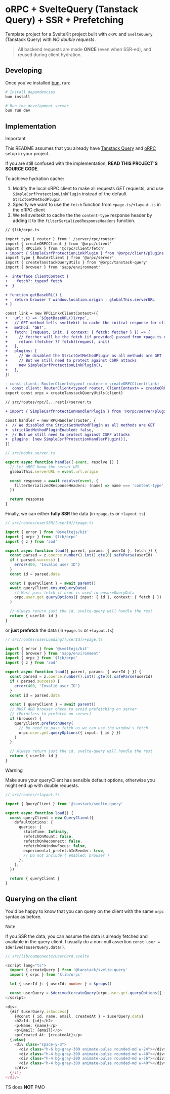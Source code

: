 # oRPC + SvelteQuery (Tanstack Query) + SSR + Prefetching

Template project for a SvelteKit project built with `oRPC` and `SvelteQuery` (Tanstack Query) with _NO double requests_.

> All backend requests are made **ONCE** (even when SSR-ed), and reused during client hydration.

## Developing

Once you've installed [bun](https://bun.sh), run:

```sh
# Install dependencies
bun install

# Run the development server
bun run dev
```

## Implementation

> [!IMPORTANT]
> This README assumes that you already have [Tanstack Query](https://tanstack.com/query/v5/docs/framework/svelte/ssr) and [oRPC](https://orpc.unnoq.com/docs/integrations/tanstack-query) setup in your project.
>
> If you are still confused with the implementation, **READ THIS PROJECT'S SOURCE CODE**.

To achieve hydration cache:

1. Modify the local oRPC client to make all requests _GET_ requests, and use `SimpleCsrfProtectionLinkPlugin` instead of the default `StrictGetMethodPlugin`.
2. Specify we want to use the `fetch` function from `+page.ts/+layout.ts` in the oRPC client
3. We tell sveltekit to cache the the `content-type` response header by adding it to the `filterSerializedResponseHeaders` function.

```diff
// $lib/orpc.ts

import type { router } from './server/rpc/router'
import { createORPCClient } from '@orpc/client'
import { RPCLink } from '@orpc/client/fetch'
+ import { SimpleCsrfProtectionLinkPlugin } from '@orpc/client/plugins'
import type { RouterClient } from '@orpc/server'
import { createTanstackQueryUtils } from '@orpc/tanstack-query'
import { browser } from '$app/environment'

+  interface ClientContext {
+    fetch?: typeof fetch
+  }

+ function getBaseURL() {
+   return browser ? window.location.origin : globalThis.serverURL
+ }

const link = new RPCLink<ClientContext>({
+   url: () => `${getBaseURL()}/rpc`,
+   // GET method tells sveltekit to cache the initial response for client hydration
+   method: 'GET',
+   fetch: (request, init, { context: { fetch: fetcher } }) => {
+     // fetcher will be the fetch (if provided) passed from +page.ts or +layout.svelte
+     return (fetcher ?? fetch)(request, init)
+   },
+   plugins: [
+     // We disabled the StrictGetMethodPlugin as all methods are GET
+     // But we still need to protect against CSRF attacks
+     new SimpleCsrfProtectionLinkPlugin(),
+   ],
})

- const client: RouterClient<typeof router> = createORPCClient(link)
+  const client: RouterClient<typeof router, ClientContext> = createORPCClient(link)
export const orpc = createTanstackQueryUtils(client)
```

```diff
// src/routes/rpc/[...rest]/+server.ts

+ import { SimpleCsrfProtectionHandlerPlugin } from '@orpc/server/plugins'

const handler = new RPCHandler(router, {
+  // We disabled the StrictGetMethodPlugin as all methods are GET
+  strictGetMethodPluginEnabled: false,
+  // But we still need to protect against CSRF attacks
+  plugins: [new SimpleCsrfProtectionHandlerPlugin()],
})
```

```ts
// src/hooks.server.ts

export async function handle({ event, resolve }) {
  // Let oRPC know the server URL
  globalThis.serverURL = event.url.origin

  const response = await resolve(event, {
    filterSerializedResponseHeaders: (name) => name === 'content-type',
  })

  return response
}
```

Finally, we can either **fully SSR** the data (in `+page.ts` or `+layout.ts`)

```ts
// src/routes/userSSR/[userId]/+page.ts

import { error } from '@sveltejs/kit'
import { orpc } from '$lib/orpc'
import { z } from 'zod'

export async function load({ parent, params: { userId }, fetch }) {
  const parsed = z.coerce.number().int().gte(0).safeParse(userId)
  if (!parsed.success) {
    error(400, 'Invalid user ID')
  }
  const id = parsed.data

  const { queryClient } = await parent()
  await queryClient.ensureQueryData(
    // Must pass fetch if orpc is used in ensureQueryData
    orpc.user.get.queryOptions({ input: { id }, context: { fetch } })
  )

  // Always return just the id, svelte-query will handle the rest
  return { userId: id }
}
```

or **just prefetch** the data (in `+page.ts` or `+layout.ts`)

```ts
// src/routes/userLoading/[userId]/+page.ts

import { error } from '@sveltejs/kit'
import { browser } from '$app/environment'
import { orpc } from '$lib/orpc'
import { z } from 'zod'

export async function load({ parent, params: { userId } }) {
  const parsed = z.coerce.number().int().gte(0).safeParse(userId)
  if (!parsed.success) {
    error(400, 'Invalid user ID')
  }
  const id = parsed.data

  const { queryClient } = await parent()
  // MUST ADD browser check to avoid prefetching on server
  // (Pointless to prefetch on server)
  if (browser) {
    queryClient.prefetchQuery(
      // No need to pass fetch as we can use the window's fetch
      orpc.user.get.queryOptions({ input: { id } })
    )
  }

  // Always return just the id, svelte-query will handle the rest
  return { userId: id }
}
```

> [!WARNING]
> Make sure your queryClient has sensible default options, otherwise you might end up with double requests.

```ts
// src/routes/+layout.ts

import { QueryClient } from '@tanstack/svelte-query'

export async function load() {
  const queryClient = new QueryClient({
    defaultOptions: {
      queries: {
        staleTime: Infinity,
        refetchOnMount: false,
        refetchOnReconnect: false,
        refetchOnWindowFocus: false,
        experimental_prefetchInRender: true,
        // Do not include { enabled: browser }
      },
    },
  })

  return { queryClient }
}
```

## Querying on the client

You'd be happy to know that you can query on the client with the same `orpc` syntax as before.

> [!NOTE]
> If you SSR the data, you can assume the data is already fetched and available in the query client. I usually do a non-null assertion `const user = $derived($userQuery.data!)`.

```ts
// src/lib/components/UserCard.svelte

<script lang="ts">
  import { createQuery } from '@tanstack/svelte-query'
  import { orpc } from '$lib/orpc'

  let { userId }: { userId: number } = $props()

  const userQuery = $derived(createQuery(orpc.user.get.queryOptions({ input: { id: userId } })))
</script>

<div>
  {#if $userQuery.isSuccess}
    {@const { id, name, email, createdAt } = $userQuery.data}
    <h2>Id: {id}</h2>
    <p>Name: {name}</p>
    <p>Email: {email}</p>
    <p>Created At: {createdAt}</p>
  {:else}
    <div class="space-y-3">
      <div class="h-6 bg-gray-300 animate-pulse rounded-md w-24"></div>
      <div class="h-4 bg-gray-300 animate-pulse rounded-md w-48"></div>
      <div class="h-4 bg-gray-300 animate-pulse rounded-md w-56"></div>
      <div class="h-4 bg-gray-300 animate-pulse rounded-md w-40"></div>
    </div>
  {/if}
</div>
```

TS does **NOT** PMO
